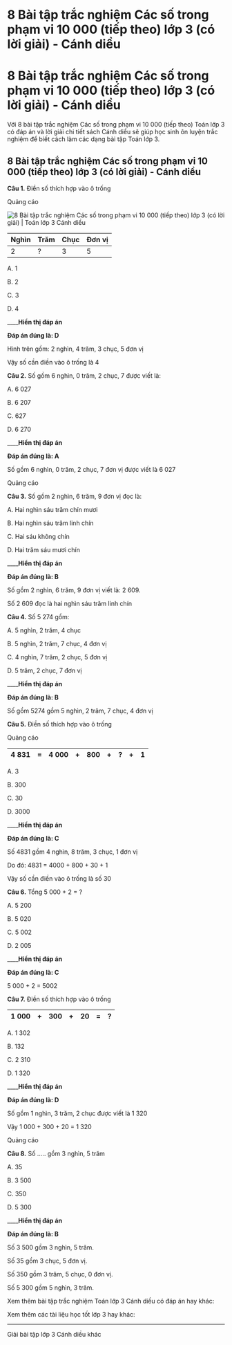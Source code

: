 # 8 Bài tập trắc nghiệm Các số trong phạm vi 10 000 (tiếp theo) lớp 3 (có lời giải) - Cánh diều

# 8 Bài tập trắc nghiệm Các số trong phạm vi 10 000 (tiếp theo) lớp 3 (có lời giải) - Cánh diều

Với 8 bài tập trắc nghiệm Các số trong phạm vi 10 000 (tiếp theo) Toán lớp 3 có đáp án và lời giải chi tiết sách Cánh diều sẽ giúp học sinh ôn luyện trắc nghiệm để biết cách làm các dạng bài tập Toán lớp 3.

## 8 Bài tập trắc nghiệm Các số trong phạm vi 10 000 (tiếp theo) lớp 3 (có lời giải) - Cánh diều

**Câu 1.** Điền số thích hợp vào ô trống

Quảng cáo

![8 Bài tập trắc nghiệm Các số trong phạm vi 10 000 \(tiếp theo\) lớp 3 \(có lời giải\) | Toán lớp 3 Cánh diều](https://vietjack.com/toan-3-cd/images/trac-nghiem-cac-so-trong-pham-vi-10-000-tiep-theo.PNG)

Nghìn |  Trăm |  Chục |  Đơn vị  
---|---|---|---  
2 |  ? |  3 |  5  
  
A. 1

B. 2

C. 3

D. 4

____**Hiển thị đáp án**

**Đáp án đúng là: D**

Hình trên gồm: 2 nghìn, 4 trăm, 3 chục, 5 đơn vị

Vậy số cần điền vào ô trống là 4

**Câu 2.** Số gồm 6 nghìn, 0 trăm, 2 chục, 7 được viết là:

A. 6 027

B. 6 207

C. 627

D. 6 270

____**Hiển thị đáp án**

**Đáp án đúng là: A**

Số gồm 6 nghìn, 0 trăm, 2 chục, 7 đơn vị được viết là 6 027

Quảng cáo

**Câu 3.** Số gồm 2 nghìn, 6 trăm, 9 đơn vị đọc là:

A. Hai nghìn sáu trăm chín mươi

B. Hai nghìn sáu trăm linh chín

C. Hai sáu không chín

D. Hai trăm sáu mươi chín

____**Hiển thị đáp án**

**Đáp án đúng là: B**

Số gồm 2 nghìn, 6 trăm, 9 đơn vị viết là: 2 609. 

Số 2 609 đọc là hai nghìn sáu trăm linh chín

**Câu 4.** Số 5 274 gồm:

A. 5 nghìn, 2 trăm, 4 chục

B. 5 nghìn, 2 trăm, 7 chục, 4 đơn vị

C. 4 nghìn, 7 trăm, 2 chục, 5 đơn vị

D. 5 trăm, 2 chục, 7 đơn vị

____**Hiển thị đáp án**

**Đáp án đúng là: B**

Số gồm 5274 gồm 5 nghìn, 2 trăm, 7 chục, 4 đơn vị

**Câu 5.** Điền số thích hợp vào ô trống

Quảng cáo

4 831 |  = |  4 000 |  + |  800 |  + |  ? |  + |  1  
---|---|---|---|---|---|---|---|---  
  
A. 3

B. 300

C. 30

D. 3000

____**Hiển thị đáp án**

**Đáp án đúng là: C**

Số 4831 gồm 4 nghìn, 8 trăm, 3 chục, 1 đơn vị

Do đó: 4831 = 4000 + 800 + 30 + 1

Vậy số cần điền vào ô trống là số 30

**Câu 6.** Tổng 5 000 + 2 = ?

A. 5 200

B. 5 020

C. 5 002

D. 2 005

____**Hiển thị đáp án**

**Đáp án đúng là: C**

5 000 + 2 = 5002

**Câu 7.** Điền số thích hợp vào ô trống

1 000 |  + |  300 |  + |  20 |  = |  ?  
---|---|---|---|---|---|---  
  
A. 1 302

B. 132

C. 2 310

D. 1 320

____**Hiển thị đáp án**

**Đáp án đúng là: D**

Số gồm 1 nghìn, 3 trăm, 2 chục được viết là 1 320

Vậy 1 000 + 300 + 20 = 1 320

Quảng cáo

**Câu 8.** Số ….. gồm 3 nghìn, 5 trăm

A. 35

B. 3 500

C. 350

D. 5 300

____**Hiển thị đáp án**

**Đáp án đúng là: B**

Số 3 500 gồm 3 nghìn, 5 trăm.

Số 35 gồm 3 chục, 5 đơn vị.

Số 350 gồm 3 trăm, 5 chục, 0 đơn vị.

Số 5 300 gồm 5 nghìn, 3 trăm.

Xem thêm bài tập trắc nghiệm Toán lớp 3 Cánh diều có đáp án hay khác:

Xem thêm các tài liệu học tốt lớp 3 hay khác:

* * *

Giải bài tập lớp 3 Cánh diều khác
